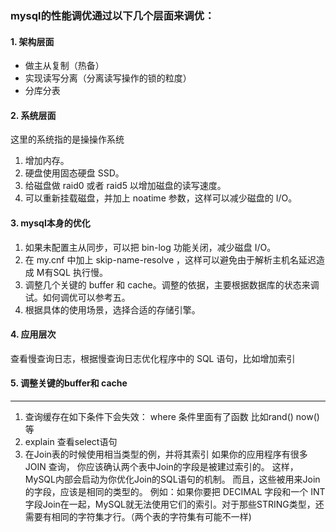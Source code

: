 ### mysql的性能调优通过以下几个层面来调优：

#### 1. 架构层面

* 做主从复制（热备）
* 实现读写分离（分离读写操作的锁的粒度）
* 分库分表 

#### 2. 系统层面

这里的系统指的是操操作系统

1. 增加内存。
2. 硬盘使用固态硬盘 SSD。
3. 给磁盘做 raid0 或者 raid5 以增加磁盘的读写速度。
4. 可以重新挂载磁盘，并加上 noatime 参数，这样可以减少磁盘的 I/O。

#### 3. mysql本身的优化

1. 如果未配置主从同步，可以把 bin-log 功能关闭，减少磁盘 I/O。
2. 在 my.cnf 中加上 skip-name-resolve ，这样可以避免由于解析主机名延迟造成 M有SQL 执行慢。
3. 调整几个关键的 buffer 和 cache。调整的依据，主要根据数据库的状态来调试。如何调优可以参考五。
4. 根据具体的使用场景，选择合适的存储引擎。

#### 4. 应用层次

查看慢查询日志，根据慢查询日志优化程序中的 SQL 语句，比如增加索引

#### 5. 调整关键的buffer和 cache 


------

1. 查询缓存在如下条件下会失效：
where 条件里面有了函数 比如rand() now()等
2. explain 查看select语句
3. 在Join表的时候使用相当类型的例，并将其索引 
如果你的应用程序有很多 JOIN 查询，
你应该确认两个表中Join的字段是被建过索引的。
这样，MySQL内部会启动为你优化Join的SQL语句的机制。 
而且，这些被用来Join的字段，应该是相同的类型的。
例如：如果你要把 DECIMAL 字段和一个 INT 字段Join在一起，MySQL就无法使用它们的索引。对于那些STRING类型，还需要有相同的字符集才行。（两个表的字符集有可能不一样)

